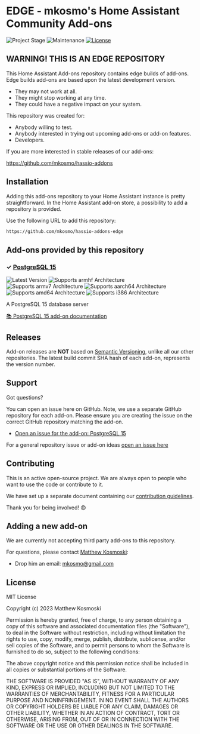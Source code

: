 # EDGE - mkosmo's Home Assistant Community Add-ons

![Project Stage][project-stage-shield]
![Maintenance][maintenance-shield]
[![License][license-shield]](LICENSE.md)

## WARNING! THIS IS AN EDGE REPOSITORY

This Home Assistant Add-ons repository contains edge builds of add-ons. Edge
builds add-ons are based upon the latest development version.

- They may not work at all.
- They might stop working at any time.
- They could have a negative impact on your system.

This repository was created for:

- Anybody willing to test.
- Anybody interested in trying out upcoming add-ons or add-on features.
- Developers.

If you are more interested in stable releases of our add-ons:

<https://github.com/mkosmo/hassio-addons>

## Installation

Adding this add-ons repository to your Home Assistant instance is
pretty straightforward. In the Home Assistant add-on store,
a possibility to add a repository is provided.

Use the following URL to add this repository:

```txt
https://github.com/mkosmo/hassio-addons-edge
```

## Add-ons provided by this repository

### &#10003; [PostgreSQL 15][addon-hassio-addon-postgresql15]

![Latest Version][hassio-addon-postgresql15-version-shield]
![Supports armhf Architecture][hassio-addon-postgresql15-armhf-shield]
![Supports armv7 Architecture][hassio-addon-postgresql15-armv7-shield]
![Supports aarch64 Architecture][hassio-addon-postgresql15-aarch64-shield]
![Supports amd64 Architecture][hassio-addon-postgresql15-amd64-shield]
![Supports i386 Architecture][hassio-addon-postgresql15-i386-shield]

A PostgreSQL 15 database server

[:books: PostgreSQL 15 add-on documentation][addon-doc-hassio-addon-postgresql15]

## Releases

Add-on releases are **NOT** based on [Semantic Versioning][semver], unlike
all our other repositories. The latest build commit SHA hash of each
add-on, represents the version number.

## Support

Got questions?

You can open an issue here on GitHub. Note, we use a separate
GitHub repository for each add-on. Please ensure you are creating the issue
on the correct GitHub repository matching the add-on.

- [Open an issue for the add-on: PostgreSQL 15][hassio-addon-postgresql15-issue]

For a general repository issue or add-on ideas [open an issue here][issue]

## Contributing

This is an active open-source project. We are always open to people who want to
use the code or contribute to it.

We have set up a separate document containing our
[contribution guidelines](CONTRIBUTING.md).

Thank you for being involved! :heart_eyes:

## Adding a new add-on

We are currently not accepting third party add-ons to this repository.

For questions, please contact [Matthew Kosmoski][mkosmo]:

- Drop him an email: mkosmo@gmail.com

## License

MIT License

Copyright (c) 2023 Matthew Kosmoski

Permission is hereby granted, free of charge, to any person obtaining a copy
of this software and associated documentation files (the "Software"), to deal
in the Software without restriction, including without limitation the rights
to use, copy, modify, merge, publish, distribute, sublicense, and/or sell
copies of the Software, and to permit persons to whom the Software is
furnished to do so, subject to the following conditions:

The above copyright notice and this permission notice shall be included in all
copies or substantial portions of the Software.

THE SOFTWARE IS PROVIDED "AS IS", WITHOUT WARRANTY OF ANY KIND, EXPRESS OR
IMPLIED, INCLUDING BUT NOT LIMITED TO THE WARRANTIES OF MERCHANTABILITY,
FITNESS FOR A PARTICULAR PURPOSE AND NONINFRINGEMENT. IN NO EVENT SHALL THE
AUTHORS OR COPYRIGHT HOLDERS BE LIABLE FOR ANY CLAIM, DAMAGES OR OTHER
LIABILITY, WHETHER IN AN ACTION OF CONTRACT, TORT OR OTHERWISE, ARISING FROM,
OUT OF OR IN CONNECTION WITH THE SOFTWARE OR THE USE OR OTHER DEALINGS IN THE
SOFTWARE.

[addon-hassio-addon-postgresql15]: https://github.com/mkosmo/hassio-addon-postgresql15/tree/v0.1.1
[addon-doc-hassio-addon-postgresql15]: https://github.com/mkosmo/hassio-addon-postgresql15/blob/v0.1.1/README.md
[hassio-addon-postgresql15-issue]: https://github.com/mkosmo/hassio-addon-postgresql15/issues
[hassio-addon-postgresql15-version-shield]: https://img.shields.io/badge/version-v0.1.1-blue.svg
[hassio-addon-postgresql15-aarch64-shield]: https://img.shields.io/badge/aarch64-yes-green.svg
[hassio-addon-postgresql15-amd64-shield]: https://img.shields.io/badge/amd64-yes-green.svg
[hassio-addon-postgresql15-armhf-shield]: https://img.shields.io/badge/armhf-yes-green.svg
[hassio-addon-postgresql15-armv7-shield]: https://img.shields.io/badge/armv7-yes-green.svg
[hassio-addon-postgresql15-i386-shield]: https://img.shields.io/badge/i386-yes-green.svg

[mkosmo]: https://github.com/mkosmo
[issue]: https://github.com/mkosmo/hassio-addons-edge/issues
[license-shield]: https://img.shields.io/github/license/mkosmo/hassio-addons-edge.svg
[maintenance-shield]: https://img.shields.io/maintenance/yes/2023.svg
[project-stage-shield]: https://img.shields.io/badge/project%20stage-experimental-yellow.svg
[semver]: http://semver.org/spec/v2.0.0.html
[third-party-addons]: https://home-assistant.io/hassio/installing_third_party_addons/
